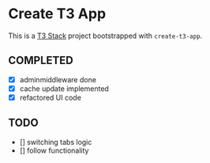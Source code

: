 # Create T3 App

This is a [T3 Stack](https://create.t3.gg/) project bootstrapped with `create-t3-app`.

## COMPLETED

- [x] adminmiddleware done
- [x] cache update implemented
- [x] refactored UI code

## TODO

- [] switching tabs logic
- [] follow functionality